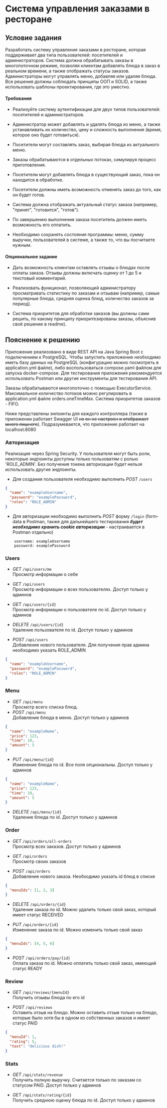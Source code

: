 # Система управления заказами в ресторане

## Условие задания
Разработать систему управления заказами в ресторане, которая поддерживает два типа пользователей: посетителей и администраторов. Система должна обрабатывать заказы в многопоточном режиме, позволяя клиентам добавлять блюда в заказ в реальном времени, а также отображать статусы заказов. Администраторы могут управлять меню, добавляя или удаляя блюда. Все решения должны соблюдать принципы ООП и SOLID, а также использовать шаблоны проектирования, где это уместно.

#### Требования
- Реализуйте систему аутентификации для двух типов пользователей: посетителей и администраторов.

- Администратор может добавлять и удалять блюда из меню, а также устанавливать их количество, цену и сложность выполнения (время, которое оно будет готовиться).

- Посетители могут составлять заказ, выбирая блюда из актуального меню.

- Заказы обрабатываются в отдельных потоках, симулируя процесс приготовления.

- Посетители могут добавлять блюда в существующий заказ, пока он находится в обработке.

- Посетители должны иметь возможность отменять заказ до того, как он будет готов.

- Система должна отображать актуальный статус заказа (например, "принят", "готовится", "готов").

- По завершению выполнения заказа посетитель должен иметь возможность его оплатить.

- Необходимо сохранять состояния программы: меню, сумму выручки, пользователей в системе, а также то, что вы посчитаете нужным.

#### Опциональное задание

- Дать возможность клиентам оставлять отзывы о блюдах после оплаты заказа. Отзывы должны включать оценку от 1 до 5 и текстовый комментарий.

- Реализовать функционал, позволяющий администратору просматривать статистику по заказам и отзывам (например, самые популярные блюда, средняя оценка блюд, количество заказов за период).

- Система приоритетов для обработки заказов (вы должны сами решить, по какому принципу приоритезированы заказы, объяснив своё решение в readme). 



## Пояснение к решению

Приложение реализовано в виде REST API на Java Spring Boot с подключением к PostgreSQL. Чтобы запустить приложение необходимо иметь базу данных на PostgreSQL (конфигурацию можно посмотреть в application.yml файле), либо воспользоваться compose.yaml файлом для запуска docker-compose. Для тестирования приложения рекомендуется использовать Postman или другие инструменты для тестирования API.

Заказы обрабатываются многопоточно с помощью ExecutorService. Максимальное количество потоков можно регулировать в application.yml файле orders.oneTimeMax. Система приоритетов заказов - FIFO.

Ниже представлены энпоинты для каждого контроллера (также в приложении работает Swagger UI ~~но он не настроен и отображает много лишнего~~). Подразумевается, что приложение работает на localhost:8080
 

### Авторизация
Реализация через Spring Security. У пользователя могут быть роли, некоторые эндпоинты доступны только пользоватям с ролью 'ROLE_ADMIN'. Без получения токена авторизации будет нельзя использовать другие эндпоинты.

- Для создания пользователя необходимо выполнить _POST_ ``/users``
```json
{
  "name": "exampleUsername",
  "password": "examplePassword",
  "roles": "ROLE_ADMIN"
}
```
- Для авторизации необходимо выполнить _POST_ форму ``/login`` (form-data в Postman, также для дальнейшего тестирования _**будет необходимо хранить cookie авторизации**_ - настраивается в Postman отдельно)
```text
    username: exampleUsername
    password: examplePassword
```

### Users

- _GET_  ``/api/users/me``  
Просмотр информации о себе

- _GET_ ``/api/users``  
Просмотр информации о всех пользователях. Доступ только у админов 

- _GET_ ``/api/users/{id}``  
Просмотр информации о пользователе по id. Доступ только у админов

- _DELETE_ ``/api/users/{id}``  
Удаление пользователя по id. Доступ только у админов

- _POST_ ``/api/users``  
Добавление нового пользователя. Для получения прав админа необходимо указать ROLE_ADMIN
```json
{
  "name": "exampleUsername",
  "password": "examplePassword",
  "roles": "ROLE_ADMIN"
}
```


### Menu

- _GET_ ``/api/menu``  
Просмотр всего списка блюд.
- _POST_ ``/api/menu``  
Добавление блюда в меню. Доступ только у админов
```json 
{
  "name": "exampleName",
  "price": 123,
  "time": 10, 
  "amount": 5
}
```
- _PUT_ ``/api/menu/{id}``  
Изменение блюда по id. Все поля опциональны. Доступ только у админов
```json
{
  "name": "exampleName", 
  "price": 123,          
  "time": 10,            
  "amount": 5            
}
```

- _DELETE_ ``/api/menu/{id}``  
Удаление блюда по id. Доступ только у админов

### Order

- _GET_ ``/api/orders/all-orders``  
Просмотр всех заказов. Доступ только у админов

- _GET_ ``/api/orders``  
Просмотр своих заказов

- _POST_ ``/api/orders``  
Добавление нового заказа. Необходимо указать id блюд в списке
```json
{
  "menuIds": [1, 2, 3]
}
```

- _DELETE_ ``/api/orders/{id}``  
Удаление заказа по id. Можно удалить только свой заказ, который имеет статус RECEIVED

- _PUT_ ``/api/orders/{id}``  
Изменение заказа по id. Можно изменить только свой заказ
```json
{
  "menuIds": [4, 5, 6]
}
```

- _POST_ ``/api/orders/pay/{id}``  
Оплата заказа по id. Можно оплатить только свой заказ, имеющий статус READY


### Review

- _GET_ ``/api/reviews/{menuId}``  
Получить отзывы блюда по его id

- _POST_ ``/api/reviews``  
Оставить отзыв на блюдо. Можно оставить отзыв только на блюдо, которые было хотя бы в одном из собственных заказов и имеет статус PAID
```json
{
  "menuId": 1,
  "rating": 5,
  "text": "delicious dish!"
}
```

### Stats

- _GET_ ``/api/stats/revenue``  
Получить полную выручку. Считается только по заказам со статусом PAID. Доступ только у админов

- _GET_ ``/api/stats/rating/{id}``  
Получить среднюю оценку блюда по id. Доступ только у админов

